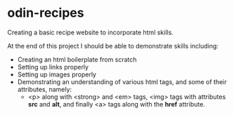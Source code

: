 # odin-recipes
Creating a basic recipe website to incorporate html skills.

At the end of this project I should be able to demonstrate skills including:
- Creating an html boilerplate from scratch
- Setting up links properly
- Setting up images properly
- Demonstrating an understanding of various html tags, and some of their attributes, namely:
	- &lt;p&gt; along with &lt;strong&gt; and &lt;em&gt; tags, &lt;img&gt; tags with attributes <strong>src</strong> and <strong>alt</strong>, and finally &lt;a&gt; tags along with the <strong>href</strong> attribute.

